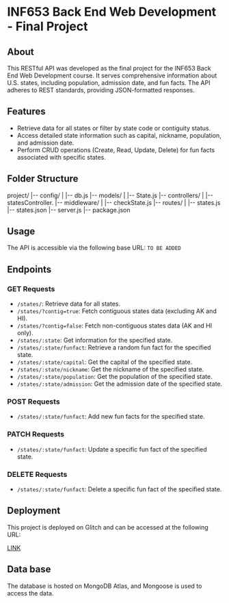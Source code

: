 # INF653 Back End Web Development - Final Project

## About

This RESTful API was developed as the final project for the INF653 Back End Web Development course. It serves comprehensive information about U.S. states, including population, admission date, and fun facts. The API adheres to REST standards, providing JSON-formatted responses.

## Features

- Retrieve data for all states or filter by state code or contiguity status.
- Access detailed state information such as capital, nickname, population, and admission date.
- Perform CRUD operations (Create, Read, Update, Delete) for fun facts associated with specific states.

## Folder Structure 


project/
|-- config/
|   |-- db.js
|-- models/
|   |-- State.js
|-- controllers/
|   |-- statesController.
|-- middleware/
|   |-- checkState.js
|-- routes/
|   |-- states.js
|-- states.json
|-- server.js
|-- package.json


## Usage

The API is accessible via the following base URL: `TO BE ADDED`

## Endpoints

### GET Requests

- `/states/`: Retrieve data for all states.
- `/states/?contig=true`: Fetch contiguous states data (excluding AK and HI).
- `/states/?contig=false`: Fetch non-contiguous states data (AK and HI only).
- `/states/:state`: Get information for the specified state.
- `/states/:state/funfact`: Retrieve a random fun fact for the specified state.
- `/states/:state/capital`: Get the capital of the specified state.
- `/states/:state/nickname`: Get the nickname of the specified state.
- `/states/:state/population`: Get the population of the specified state.
- `/states/:state/admission`: Get the admission date of the specified state.

### POST Requests

- `/states/:state/funfact`: Add new fun facts for the specified state.

### PATCH Requests

- `/states/:state/funfact`: Update a specific fun fact of the specified state.

### DELETE Requests

- `/states/:state/funfact`: Delete a specific fun fact of the specified state.

## Deployment

This project is deployed on Glitch and can be accessed at the following URL:

[LINK]()


## Data base
The database is hosted on MongoDB Atlas, and Mongoose is used to access the data.
